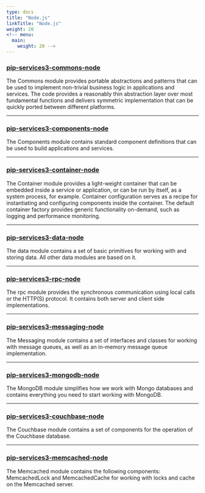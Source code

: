 ```yaml
---
type: docs
title: "Node.js"
linkTitle: "Node.js"
weight: 20
<!-- menu:
  main:
    weight: 20 -->
---
```


### [pip-services3-commons-node](pip-services3-commons)

The Commons module provides portable abstractions and patterns that can be used to implement non-trivial business logic in applications and services. The code provides a reasonably thin abstraction layer over most fundamental functions and delivers symmetric implementation that can be quickly ported between different platforms.

---

### [pip-services3-components-node](pip-services3-components)

The Components module contains standard component definitions that can be used to build applications and services.

---

### [pip-services3-container-node]()

The Container module provides a light-weight container that can be embedded inside a service or application, or can be run by itself, as a system process, for example. Container configuration serves as a recipe for instantiating and configuring components inside the container.
The default container factory provides generic functionality on-demand, such as logging and performance monitoring.

---

### [pip-services3-data-node]()

The data module contains a set of basic primitives for working with and storing data. All other data modules are based on it.

---

### [pip-services3-rpc-node]()

The rpc module provides the synchronous communication using local calls or the HTTP(S) protocol. It contains both server and client side implementations.

---

### [pip-services3-messaging-node]()

The Messaging module contains a set of interfaces and classes for working with message queues, as well as an in-memory message queue implementation. 

---

### [pip-services3-mongodb-node]()

The MongoDB module simplifies how we work with Mongo databases and contains everything you need to start working with MongoDB.

---

### [pip-services3-couchbase-node]()

The Couchbase module contains a set of components for the operation of the Couchbase database.

---

### [pip-services3-memcached-node]()

The Memcached module contains the following components: MemcachedLock and MemcachedCache for working with locks and cache on the Memcached server.